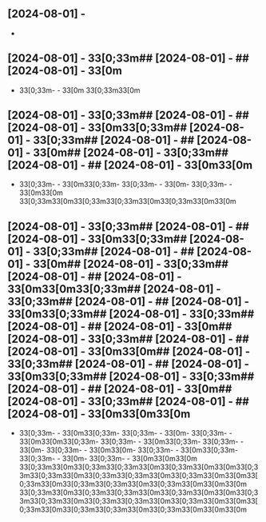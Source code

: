 ## [2024-08-01] - 
- 

## [2024-08-01] - 33[0;33m## [2024-08-01] - ## [2024-08-01] - 33[0m
- 33[0;33m- - 33[0m
33[0;33m33[0m
## [2024-08-01] - 33[0;33m## [2024-08-01] - ## [2024-08-01] - 33[0m33[0;33m## [2024-08-01] - 33[0;33m## [2024-08-01] - ## [2024-08-01] - 33[0m## [2024-08-01] - 33[0;33m## [2024-08-01] - ## [2024-08-01] - 33[0m33[0m
- 33[0;33m- - 33[0m33[0;33m- 33[0;33m- - 33[0m- 33[0;33m- - 33[0m33[0m
33[0;33m33[0m33[0;33m33[0;33m33[0m33[0;33m33[0m33[0m
## [2024-08-01] - 33[0;33m## [2024-08-01] - ## [2024-08-01] - 33[0m33[0;33m## [2024-08-01] - 33[0;33m## [2024-08-01] - ## [2024-08-01] - 33[0m## [2024-08-01] - 33[0;33m## [2024-08-01] - ## [2024-08-01] - 33[0m33[0m33[0;33m## [2024-08-01] - 33[0;33m## [2024-08-01] - ## [2024-08-01] - 33[0m33[0;33m## [2024-08-01] - 33[0;33m## [2024-08-01] - ## [2024-08-01] - 33[0m## [2024-08-01] - 33[0;33m## [2024-08-01] - ## [2024-08-01] - 33[0m33[0m## [2024-08-01] - 33[0;33m## [2024-08-01] - ## [2024-08-01] - 33[0m33[0;33m## [2024-08-01] - 33[0;33m## [2024-08-01] - ## [2024-08-01] - 33[0m## [2024-08-01] - 33[0;33m## [2024-08-01] - ## [2024-08-01] - 33[0m33[0m33[0m
- 33[0;33m- - 33[0m33[0;33m- 33[0;33m- - 33[0m- 33[0;33m- - 33[0m33[0m33[0;33m- 33[0;33m- - 33[0m33[0;33m- 33[0;33m- - 33[0m- 33[0;33m- - 33[0m33[0m- 33[0;33m- - 33[0m33[0;33m- 33[0;33m- - 33[0m- 33[0;33m- - 33[0m33[0m33[0m
33[0;33m33[0m33[0;33m33[0;33m33[0m33[0;33m33[0m33[0m33[0;33m33[0;33m33[0m33[0;33m33[0;33m33[0m33[0;33m33[0m33[0m33[0;33m33[0m33[0;33m33[0;33m33[0m33[0;33m33[0m33[0m33[0m
33[0;33m33[0m33[0;33m33[0;33m33[0m33[0;33m33[0m33[0m33[0;33m33[0;33m33[0m33[0;33m33[0;33m33[0m33[0;33m33[0m33[0m33[0;33m33[0m33[0;33m33[0;33m33[0m33[0;33m33[0m33[0m33[0m
